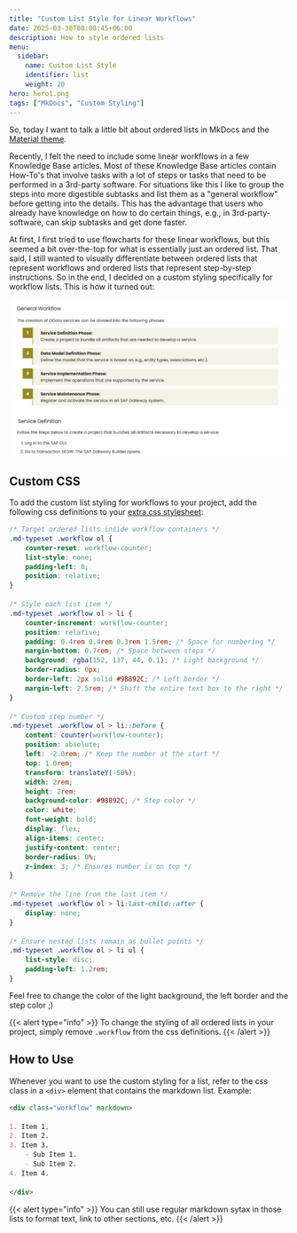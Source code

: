 ```yaml
---
title: "Custom List Style for Linear Workflows"
date: 2025-03-30T08:08:45+06:00
description: How to style ordered lists
menu:
  sidebar:
    name: Custom List Style
    identifier: list
    weight: 20
hero: hero1.png
tags: ["MkDocs", "Custom Styling"]
---
```


So, today I want to talk a little bit about ordered lists in MkDocs and the [Material theme](https://squidfunk.github.io/mkdocs-material/).

Recently, I felt the need to include some linear workflows in a few Knowledge Base articles. Most of these Knowledge Base articles contain How-To's that involve tasks with a lot of steps or tasks that need to be performed in a 3rd-party software. For situations like this I like to group the steps into more digestible subtasks and list them as a "general workflow" before getting into the details.
This has the advantage that users who already have knowledge on how to do certain things, e.g., in 3rd-party-software, can skip subtasks and get done faster.

At first, I first tried to use flowcharts for these linear workflows, but this seemed a bit over-the-top for what is essentially just an ordered list.
That said, I still wanted to visually differentiate between ordered lists that represent workflows and ordered lists that represent step-by-step instructions.
So in the end, I decided on a custom styling specifically for workflow lists. This is how it turned out:

![custom list](custom-list.png)

## Custom CSS

To add the custom list styling for workflows to your project, add the following css definitions to your [extra.css stylesheet](https://squidfunk.github.io/mkdocs-material/customization/?h=custom#additional-css): 

```css
/* Target ordered lists inside workflow containers */
.md-typeset .workflow ol {
    counter-reset: workflow-counter;
    list-style: none;
    padding-left: 0;
    position: relative;
}

/* Style each list item */
.md-typeset .workflow ol > li {
    counter-increment: workflow-counter;
    position: relative;
    padding: 0.4rem 0.4rem 0.3rem 1.5rem; /* Space for numbering */
    margin-bottom: 0.7rem; /* Space between steps */
    background: rgba(152, 137, 44, 0.1); /* Light background */
    border-radius: 0px;
    border-left: 2px solid #98892C; /* Left border */
    margin-left: 2.5rem; /* Shift the entire text box to the right */
}

/* Custom step number */
.md-typeset .workflow ol > li::before {
    content: counter(workflow-counter);
    position: absolute;
    left: -2.0rem; /* Keep the number at the start */
    top: 1.0rem;
    transform: translateY(-50%);
    width: 2rem;
    height: 2rem;
    background-color: #98892C; /* Step color */
    color: white;
    font-weight: bold;
    display: flex;
    align-items: center;
    justify-content: center;
    border-radius: 0%;
    z-index: 3; /* Ensures number is on top */
}

/* Remove the line from the last item */
.md-typeset .workflow ol > li:last-child::after {
    display: none;
}

/* Ensure nested lists remain as bullet points */
.md-typeset .workflow ol > li ul {
    list-style: disc;
    padding-left: 1.2rem;
}
```

Feel free to change the color of the light background, the left border and the step color ;)

{{< alert type="info" >}}
To change the styling of all ordered lists in your project, simply remove `.workflow` from the css definitions.
{{< /alert >}}


## How to Use

Whenever you want to use the custom styling for a list, refer to the css class in a `<div>` element that contains the markdown list. Example:

```markdown
<div class="workflow" markdown>

1. Item 1.
2. Item 2.
3. Item 3.
    - Sub Item 1.
    - Sub Item 2.
4. Item 4.

</div>
```

{{< alert type="info" >}}
You can still use regular markdown sytax in those lists to format text, link to other sections, etc.
{{< /alert >}}

